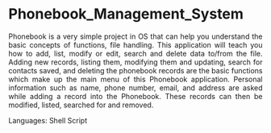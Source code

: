 # Phonebook_Management_System
<p align="justify">Phonebook is a very simple project in OS that can help you understand the basic concepts of functions, file handling. This application will teach you how to add, list, modify or edit, search and delete data to/from the file. Adding new records, listing them, modifying them and updating, search for contacts saved, and deleting the phonebook records are the basic functions which make up the main menu of this Phonebook application. Personal information such as name, phone number, email, and address are asked while adding a record into the Phonebook. These records can then be modified, listed, searched for and removed.

Languages: Shell Script

